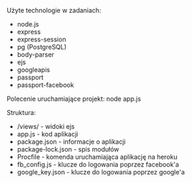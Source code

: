 Użyte technologie w zadaniach:
- node.js
- express
- express-session
- pg (PostgreSQL)
- body-parser
- ejs
- googleapis
- passport
- passport-facebook

Polecenie uruchamiające projekt: 
node app.js

Struktura:
- /views/ - widoki ejs
- app.js - kod aplikacji
- package.json - informacje o aplikacji
- package-lock.json - spis modułów
- Procfile - komenda uruchamiająca aplikację na heroku
- fb_config.js - klucze do logowania poprzez facebook'a
- google_key.json - klucze do logowania poprzez google'a

